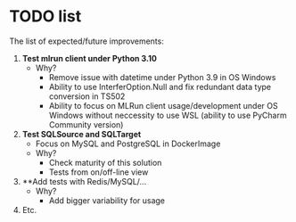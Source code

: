 # TODO list

The list of expected/future improvements:
 1. **Test mlrun client under Python 3.10**
    - Why?
      - Remove issue with datetime under Python 3.9 in OS Windows
      - Ability to use InterferOption.Null and fix redundant data type conversion in TS502
      - Ability to focus on MLRun client usage/development under OS Windows without
      neccessity to use WSL (ability to use PyCharm Community version)
 2. **Test SQLSource and SQLTarget**
    - Focus on MySQL and PostgreSQL in DockerImage
    - Why?
      - Check maturity of this solution
      - Tests from on/off-line view
 3. **Add tests with Redis/MySQL/...
    - Why?
      - Add bigger variability for usage
 4. Etc.